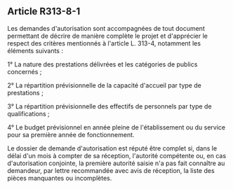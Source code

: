 ## Article R313-8-1

Les demandes d'autorisation sont accompagnées de tout document permettant de décrire de manière
complète le projet et d'apprécier le respect des critères mentionnés à l'article L. 313-4, notamment les
éléments suivants :

1° La nature des prestations délivrées et les catégories de publics concernés ;

2° La répartition prévisionnelle de la capacité d'accueil par type de prestations ;

3° La répartition prévisionnelle des effectifs de personnels par type de qualifications ;

4° Le budget prévisionnel en année pleine de l'établissement ou du service pour sa première année de
fonctionnement.

Le dossier de demande d'autorisation est réputé être complet si, dans le délai d'un mois à compter de sa
réception, l'autorité compétente ou, en cas d'autorisation conjointe, la première autorité saisie n'a pas fait
connaître au demandeur, par lettre recommandée avec avis de réception, la liste des pièces manquantes ou
incomplètes.

